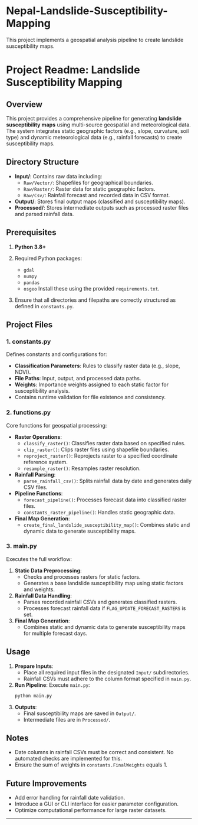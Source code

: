 # Nepal-Landslide-Susceptibility-Mapping
This project implements a geospatial analysis pipeline to create landslide susceptibility maps. 


# Project Readme: Landslide Susceptibility Mapping

## Overview
This project provides a comprehensive pipeline for generating **landslide susceptibility maps** using multi-source geospatial and meteorological data. The system integrates static geographic factors (e.g., slope, curvature, soil type) and dynamic meteorological data (e.g., rainfall forecasts) to create susceptibility maps.

## Directory Structure
- **Input/**: Contains raw data including:
  - `Raw/Vector/`: Shapefiles for geographical boundaries.
  - `Raw/Raster/`: Raster data for static geographic factors.
  - `Raw/Csv/`: Rainfall forecast and recorded data in CSV format.
- **Output/**: Stores final output maps (classified and susceptibility maps).
- **Processed/**: Stores intermediate outputs such as processed raster files and parsed rainfall data.

## Prerequisites
1. **Python 3.8+**
2. Required Python packages:
   - `gdal`
   - `numpy`
   - `pandas`
   - `osgeo`
   Install these using the provided `requirements.txt`.

3. Ensure that all directories and filepaths are correctly structured as defined in `constants.py`.

## Project Files
### 1. **constants.py**
Defines constants and configurations for:
- **Classification Parameters**: Rules to classify raster data (e.g., slope, NDVI).
- **File Paths**: Input, output, and processed data paths.
- **Weights**: Importance weights assigned to each static factor for susceptibility analysis.
- Contains runtime validation for file existence and consistency.

### 2. **functions.py**
Core functions for geospatial processing:
- **Raster Operations**:
  - `classify_raster()`: Classifies raster data based on specified rules.
  - `clip_raster()`: Clips raster files using shapefile boundaries.
  - `reproject_raster()`: Reprojects raster to a specified coordinate reference system.
  - `resample_raster()`: Resamples raster resolution.
- **Rainfall Parsing**:
  - `parse_rainfall_csv()`: Splits rainfall data by date and generates daily CSV files.
- **Pipeline Functions**:
  - `forecast_pipeline()`: Processes forecast data into classified raster files.
  - `constants_raster_pipeline()`: Handles static geographic data.
- **Final Map Generation**:
  - `create_final_landslide_susceptibility_map()`: Combines static and dynamic data to generate susceptibility maps.

### 3. **main.py**
Executes the full workflow:
1. **Static Data Preprocessing**:
   - Checks and processes rasters for static factors.
   - Generates a base landslide susceptibility map using static factors and weights.
2. **Rainfall Data Handling**:
   - Parses recorded rainfall CSVs and generates classified rasters.
   - Processes forecast rainfall data if `FLAG_UPDATE_FORECAST_RASTERS` is set.
3. **Final Map Generation**:
   - Combines static and dynamic data to generate susceptibility maps for multiple forecast days.

## Usage
1. **Prepare Inputs**:
   - Place all required input files in the designated `Input/` subdirectories.
   - Rainfall CSVs must adhere to the column format specified in `main.py`.
2. **Run Pipeline**:
   Execute `main.py`:
   ```bash
   python main.py
   ```
3. **Outputs**:
   - Final susceptibility maps are saved in `Output/`.
   - Intermediate files are in `Processed/`.

## Notes
- Date columns in rainfall CSVs must be correct and consistent. No automated checks are implemented for this.
- Ensure the sum of weights in `constants.FinalWeights` equals 1.

## Future Improvements
- Add error handling for rainfall date validation.
- Introduce a GUI or CLI interface for easier parameter configuration.
- Optimize computational performance for large raster datasets.

---
